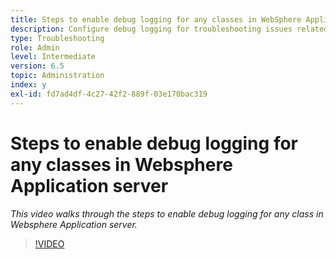 ```yaml
---
title: Steps to enable debug logging for any classes in WebSphere Application server
description: Configure debug logging for troubleshooting issues related to WebSphere Application server
type: Troubleshooting
role: Admin
level: Intermediate
version: 6.5
topic: Administration
index: y
exl-id: fd7ad4df-4c27-42f2-889f-03e170bac319
---
```

# Steps to enable debug logging for any classes in Websphere Application server

*This video walks through the steps to enable debug logging for any class in Websphere Application server.*

>[!VIDEO](https://video.tv.adobe.com/v/335523?quality=9&learn=on)
